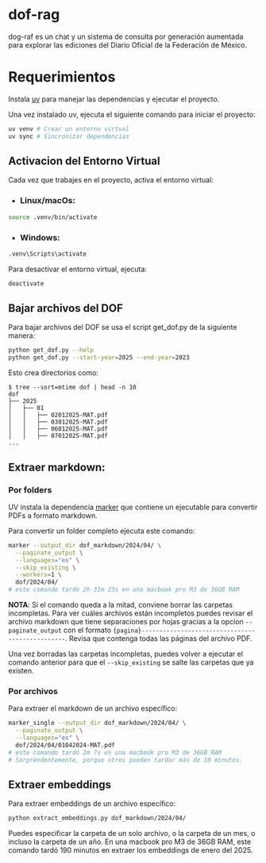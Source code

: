 # dof-rag
dog-raf es un chat y un sistema de consulta por generación aumentada para explorar las ediciones del Diario Oficial de la Federación de México.

# Requerimientos

Instala [uv](https://docs.astral.sh/uv/) para manejar las dependencias y ejecutar el proyecto.

Una vez instalado uv, ejecuta el siguiente comando para iniciar el proyecto:

```bash
uv venv # Crear un entorno virtual
uv sync # Sincronizar dependencias
```
## Activacion del Entorno Virtual
Cada vez que trabajes en el proyecto, activa el entorno virtual:

* ### **Linux/macOs:**
```bash
source .venv/bin/activate
```

* ### **Windows:**
```bash
.venv\Scripts\activate
```

Para desactivar el entorno virtual, ejecuta:
```bash
deactivate
```

## Bajar archivos del DOF

Para bajar archivos del DOF se usa el script get_dof.py de la siguiente manera:

```bash
python get_dof.py --help
python get_dof.py --start-year=2025 --end-year=2023
```

Esto crea directorios como:

```
$ tree --sort=mtime dof | head -n 10
dof
├── 2025
│   ├── 01
│   │   ├── 02012025-MAT.pdf
│   │   ├── 03012025-MAT.pdf
│   │   ├── 06012025-MAT.pdf
│   │   ├── 07012025-MAT.pdf
...
```

## Extraer markdown:

### Por folders

UV instala la dependencia [marker](https://github.com/VikParuchuri/marker) que contiene un ejecutable para convertir PDFs a formato markdown.

Para convertir un folder completo ejecuta este comando:

```bash
marker --output_dir dof_markdown/2024/04/ \
  --paginate_output \
  --languages="es" \
  --skip_existing \
  --workers=1 \
  dof/2024/04/
# este comando tardó 2h 31m 23s en una macbook pro M3 de 36GB RAM
```

**NOTA**: Si el comando queda a la mitad, conviene borrar las carpetas incompletas.
Para ver cuáles archivos están incompletos puedes revisar el archivo markdown que tiene separaciones por hojas gracias a la opcíon `--paginate_output`
con el formato `{pagina}------------------------------------------------`. Revisa que contenga todas las páginas del archivo PDF.

Una vez borradas las carpetas incompletas, puedes volver a ejecutar el comando anterior para que el `--skip_existing` se salte las carpetas que ya existen.

### Por archivos

Para extraer el markdown de un archivo específico:

```bash
marker_single --output_dir dof_markdown/2024/04/ \
  --paginate_output \
  --languages="es" \
  dof/2024/04/01042024-MAT.pdf
# este comando tardó 2m 7s en una macbook pro M3 de 36GB RAM
# Sorprendentemente, porque otros pueden tardar más de 10 minutos.
```

## Extraer embeddings

Para extraer embeddings de un archivo específico:

```bash
python extract_embeddings.py dof_markdown/2024/04/
```

Puedes especificar la carpeta de un solo archivo, o la carpeta de un mes, o incluso la carpeta de un año.
En una macbook pro M3 de 36GB RAM, este comando tardó 190 minutos en extraer los embeddings de enero del 2025.
